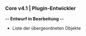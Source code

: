 ### Core v4.1 | Plugin-Entwickler

**-- Entwurf in Bearbeitung --**

- Liste der übergeordneten Objekte